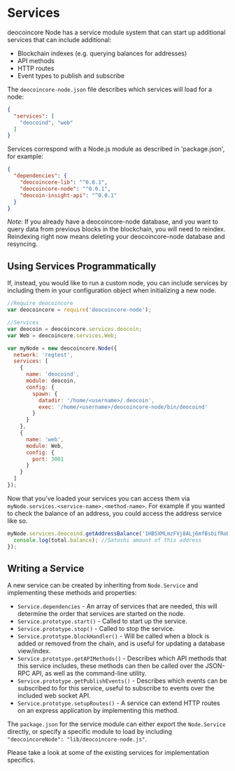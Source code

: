 # Services
deocoincore Node has a service module system that can start up additional services that can include additional:
- Blockchain indexes (e.g. querying balances for addresses)
- API methods
- HTTP routes
- Event types to publish and subscribe

The `deocoincore-node.json` file describes which services will load for a node:

```json
{
  "services": [
    "deocoind", "web"
  ]
}
```

Services correspond with a Node.js module as described in 'package.json', for example:

```json
{
  "dependencies": {
    "deocoincore-lib": "^0.0.1",
    "deocoincore-node": "^0.0.1",
    "deocoin-insight-api": "^0.0.1"
  }
}
```

_Note:_ If you already have a deocoincore-node database, and you want to query data from previous blocks in the blockchain, you will need to reindex. Reindexing right now means deleting your deocoincore-node database and resyncing.

## Using Services Programmatically
If, instead, you would like to run a custom node, you can include services by including them in your configuration object when initializing a new node.

```js
//Require deocoincore
var deocoincore = require('deocoincore-node');

//Services
var deocoin = deocoincore.services.deocoin;
var Web = deocoincore.services.Web;

var myNode = new deocoincore.Node({
  network: 'regtest',
  services: [
    {
      name: 'deocoind',
      module: deocoin,
      config: {
        spawn: {
          datadir: '/home/<username>/.deocoin',
          exec: '/home/<username>/deocoincore-node/bin/deocoind'
        }
      }
    },
    {
      name: 'web',
      module: Web,
      config: {
        port: 3001
      }
    }
  ]
});
```

Now that you've loaded your services you can access them via `myNode.services.<service-name>.<method-name>`. For example if you wanted to check the balance of an address, you could access the address service like so.

```js
myNode.services.deocoind.getAddressBalance('1HB5XMLmzFVj8ALj6mfBsbifRoD4miY36v', false, function(err, total) {
  console.log(total.balance); //Satoshi amount of this address
});
```

## Writing a Service
A new service can be created by inheriting from `Node.Service` and implementing these methods and properties:
- `Service.dependencies` -  An array of services that are needed, this will determine the order that services are started on the node.
- `Service.prototype.start()` - Called to start up the service.
- `Service.prototype.stop()` - Called to stop the service.
- `Service.prototype.blockHandler()` - Will be called when a block is added or removed from the chain, and is useful for updating a database view/index.
- `Service.prototype.getAPIMethods()` - Describes which API methods that this service includes, these methods can then be called over the JSON-RPC API, as well as the command-line utility.
- `Service.prototype.getPublishEvents()` - Describes which events can be subscribed to for this service, useful to subscribe to events over the included web socket API.
- `Service.prototype.setupRoutes()` - A service can extend HTTP routes on an express application by implementing this method.

The `package.json` for the service module can either export the `Node.Service` directly, or specify a specific module to load by including `"deocoincoreNode": "lib/deocoincore-node.js"`.

Please take a look at some of the existing services for implementation specifics.

